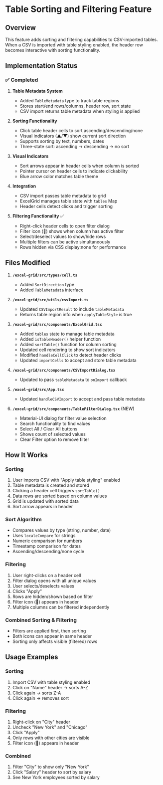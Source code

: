 # Table Sorting and Filtering Feature

## Overview
This feature adds sorting and filtering capabilities to CSV-imported tables. When a CSV is imported with table styling enabled, the header row becomes interactive with sorting functionality.

## Implementation Status

### ✅ Completed
1. **Table Metadata System**
   - Added `TableMetadata` type to track table regions
   - Stores start/end rows/columns, header row, sort state
   - CSV import returns table metadata when styling is applied

2. **Sorting Functionality**
   - Click table header cells to sort ascending/descending/none
   - Visual indicators (▲/▼) show current sort direction
   - Supports sorting by text, numbers, dates
   - Three-state sort: ascending → descending → no sort

3. **Visual Indicators**
   - Sort arrows appear in header cells when column is sorted
   - Pointer cursor on header cells to indicate clickability
   - Blue arrow color matches table theme

4. **Integration**
   - CSV import passes table metadata to grid
   - ExcelGrid manages table state with `tables` Map
   - Header cells detect clicks and trigger sorting

4. **Filtering Functionality** ✅
   - Right-click header cells to open filter dialog
   - Filter icon (🔽) shows when column has active filter
   - Select/deselect values to show/hide rows
   - Multiple filters can be active simultaneously
   - Rows hidden via CSS display:none for performance

## Files Modified

1. **`/excel-grid/src/types/cell.ts`**
   - Added `SortDirection` type
   - Added `TableMetadata` interface

2. **`/excel-grid/src/utils/csvImport.ts`**
   - Updated `CSVImportResult` to include `tableMetadata`
   - Returns table region info when `applyTableStyle` is true

3. **`/excel-grid/src/components/ExcelGrid.tsx`**
   - Added `tables` state to manage table metadata
   - Added `isTableHeader()` helper function
   - Added `sortTable()` function for column sorting
   - Updated cell rendering to show sort indicators
   - Modified `handleCellClick` to detect header clicks
   - Updated `importCells` to accept and store table metadata

4. **`/excel-grid/src/components/CSVImportDialog.tsx`**
   - Updated to pass `tableMetadata` to `onImport` callback

5. **`/excel-grid/src/App.tsx`**
   - Updated `handleCSVImport` to accept and pass table metadata

6. **`/excel-grid/src/components/TableFilterDialog.tsx`** (NEW)
   - Material-UI dialog for filter value selection
   - Search functionality to find values
   - Select All / Clear All buttons
   - Shows count of selected values
   - Clear Filter option to remove filter

## How It Works

### Sorting
1. User imports CSV with "Apply table styling" enabled
2. Table metadata is created and stored
3. Clicking a header cell triggers `sortTable()`
4. Data rows are sorted based on column values
5. Grid is updated with sorted data
6. Sort arrow appears in header

### Sort Algorithm
- Compares values by type (string, number, date)
- Uses `localeCompare` for strings
- Numeric comparison for numbers
- Timestamp comparison for dates
- Ascending/descending/none cycle

### Filtering
1. User right-clicks on a header cell
2. Filter dialog opens with all unique values
3. User selects/deselects values
4. Clicks "Apply"
5. Rows are hidden/shown based on filter
6. Filter icon (🔽) appears in header
7. Multiple columns can be filtered independently

### Combined Sorting & Filtering
- Filters are applied first, then sorting
- Both icons can appear in same header
- Sorting only affects visible (filtered) rows

## Usage Examples

### Sorting
1. Import CSV with table styling enabled
2. Click on "Name" header → sorts A-Z
3. Click again → sorts Z-A
4. Click again → removes sort

### Filtering
1. Right-click on "City" header
2. Uncheck "New York" and "Chicago"
3. Click "Apply"
4. Only rows with other cities are visible
5. Filter icon (🔽) appears in header

### Combined
1. Filter "City" to show only "New York"
2. Click "Salary" header to sort by salary
3. See New York employees sorted by salary
